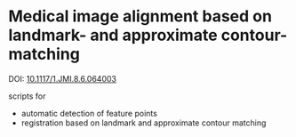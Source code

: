 # Medical image alignment based on landmark- and approximate contour-matching
DOI: [10.1117/1.JMI.8.6.064003](https://pubmed.ncbi.nlm.nih.gov/34901311/)

scripts for
- automatic detection of feature points
- registration based on landmark and approximate contour matching